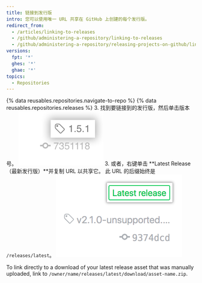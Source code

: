 ```yaml
---
title: 链接到发行版
intro: 您可以使用唯一 URL 共享在 GitHub 上创建的每个发行版。
redirect_from:
  - /articles/linking-to-releases
  - /github/administering-a-repository/linking-to-releases
  - /github/administering-a-repository/releasing-projects-on-github/linking-to-releases
versions:
  fpt: '*'
  ghes: '*'
  ghae: '*'
topics:
  - Repositories
---
```


{% data reusables.repositories.navigate-to-repo %}
{% data reusables.repositories.releases %}
3. 找到要链接到的发行版，然后单击版本号。 ![发行版标记信息](/assets/images/help/releases/release_tag_name.png)
3. 或者，右键单击 **Latest Release（最新发行版）**并复制 URL 以共享它。 此 URL 的后缀始终是 `/releases/latest`。 ![最新发行版标记](/assets/images/help/releases/release_latest_release_tag.png)

To link directly to a download of your latest release asset that was manually uploaded, link to `/owner/name/releases/latest/download/asset-name.zip`.
